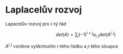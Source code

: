 # Laplacelův rozvoj

Lapacelův rozvoj pro $i$-tý řád

$$det(A) = \sum_j (-1)^{i+j} a_{i,j} det(A^{i,j})$$

$A^{i,j}$ vznikne vyškrtnutím $i$-tého řádku a $j$-tého sloupce
